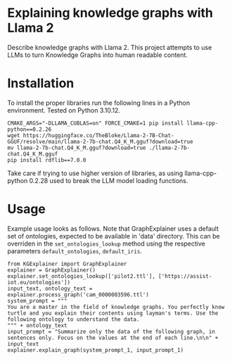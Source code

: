 # Explaining knowledge graphs with Llama 2

Describe knowledge graphs with Llama 2. This project attempts to use LLMs to turn Knowledge Graphs into human readable content.

# Installation
To install the proper libraries run the following lines in a Python environment. Tested on Python 3.10.12.
```
CMAKE_ARGS="-DLLAMA_CUBLAS=on" FORCE_CMAKE=1 pip install llama-cpp-python==0.2.26
wget https://huggingface.co/TheBloke/Llama-2-7B-Chat-GGUF/resolve/main/llama-2-7b-chat.Q4_K_M.gguf?download=true
mv llama-2-7b-chat.Q4_K_M.gguf?download=true ./llama-2-7b-chat.Q4_K_M.gguf
pip install rdflib==7.0.0
```

Take care if trying to use higher version of libraries, as using llama-cpp-python 0.2.28 used to break the LLM model loading functions.

# Usage
Example usage looks as follows. Note that GraphExplainer uses a default set of ontologies, expected to be available in 'data' directory. This can be overriden in the `set_ontologies_lookup` method using the respective parameters `default_ontologies`, `default_iris`.

```
from KGExplainer import GraphExplainer
explainer = GraphExplainer()
explainer.set_ontologies_lookup(['pilot2.ttl'], ['https://assist-iot.eu/ontologies'])
input_text, ontology_text = explainer.process_graph('cam_0000003596.ttl')
system_prompt = """
You are a master in the field of knowledge graphs. You perfectly know turtle and you explain their contents using layman's terms. Use the following ontology to understand the data.
""" + ontology_text
input_prompt = "Summarize only the data of the following graph, in sentences only. Focus on the values at the end of each line.\n\n" + input_text
explainer.explain_graph(system_prompt_1, input_prompt_1)
```